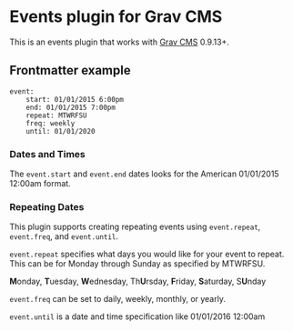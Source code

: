 # Events plugin for Grav CMS

This is an events plugin that works with [Grav CMS](http://getgrav.org)  0.9.13+.

## Frontmatter example

```
event:
    start: 01/01/2015 6:00pm
    end: 01/01/2015 7:00pm
    repeat: MTWRFSU
    freq: weekly
    until: 01/01/2020
```

### Dates and Times

The `event.start` and `event.end` dates looks for the American 01/01/2015 12:00am format.

### Repeating Dates

This plugin supports creating repeating events using `event.repeat`, `event.freq`, and `event.until`. 

`event.repeat` specifies what days you would like for your event to repeat. This can be for Monday through Sunday as specified by MTWRFSU. 

**M**onday, **T**uesday, **W**ednesday, Th**U**rsday, **F**riday, **S**aturday, S**U**nday

`event.freq` can be set to daily, weekly, monthly, or yearly.

`event.until` is a date and time specification like 01/01/2016 12:00am
